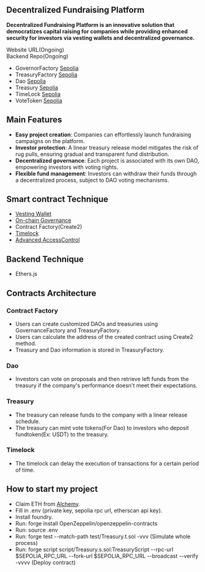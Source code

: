 ## Decentralized Fundraising Platform 

**Decentralized Fundraising Platform is an innovative solution that democratizes capital raising for companies while providing enhanced security for investors via vesting wallets and decentralized governance.**

Website URL(Ongoing)  
Backend Repo(Ongoing)  

- GovernorFactory [Sepolia](https://sepolia.etherscan.io/address/0xC0218aC712f49871CfDf875eB773a422D48B7947) 
- TreasuryFactory [Sepolia](https://sepolia.etherscan.io/address/0x73cCC25c8f13e18B81059B3e39a11aE04dd8B382) 
- Dao [Sepolia](https://sepolia.etherscan.io/address/0xfDAEBafc1B656829Fcf43468a62Cf25e86412842) 
- Treasury [Sepolia](https://sepolia.etherscan.io/address/0x804A572C205b3C0490e84d0834127CD44A84192B) 
- TimeLock [Sepolia](https://sepolia.etherscan.io/address/0x0FaF2F23647AD8FAA94aCe13635Df22A48A34A90) 
- VoteToken [Sepolia](https://sepolia.etherscan.io/address/0x9A78475BE1412bC735d940dbf6A7270367cAa226) 


## Main Features

- **Easy project creation**: Companies can effortlessly launch fundraising campaigns on the platform.
- **Investor protection**: A linear treasury release model mitigates the risk of rug pulls, ensuring gradual and transparent fund distribution.
- **Decentralized governance**: Each project is associated with its own DAO, empowering investors with voting rights.
- **Flexible fund management**: Investors can withdraw their funds through a decentralized process, subject to DAO voting mechanisms.

## Smart contract Technique
- [Vesting Wallet](https://docs.openzeppelin.com/contracts/5.x/api/finance#VestingWallet)
- [On-chain Governance](https://docs.openzeppelin.com/contracts/5.x/api/governance)
- Contract Factory(Create2)
- [Timelock](https://docs.openzeppelin.com/contracts/5.x/api/governance#GovernorTimelockControl)
- [Advanced AccessControl](https://docs.openzeppelin.com/contracts/5.x/api/access#AccessControl)

## Backend Technique
- Ethers.js

## Contracts Architecture

### Contract Factory
- Users can create customized DAOs and treasuries using GovernanceFactory and TreasuryFactory.
- Users can calculate the address of the created contract using Create2 method.
- Treasury and Dao information is stored in TreasuryFactory.
### Dao
- Investors can vote on proposals and then retrieve left funds from the treasury if the company's performance doesn't meet their expectations.
### Treasury
- The treasury can release funds to the company with a linear release schedule.
- The treasury can mint vote tokens(For Dao) to investors who deposit fundtoken(Ex: USDT) to the treasury.
### Timelock
- The timelock can delay the execution of transactions for a certain period of time.

## How to start my project
- Claim ETH from [Alchemy](https://www.alchemy.com/faucets/ethereum-sepolia).
- Fill in .env (private key, sepolia rpc url, etherscan api key).
- Install foundry.
- Run: forge install OpenZeppelin/openzeppelin-contracts
- Run: source .env
- Run: forge test --match-path test/Treasury.t.sol -vvv (Simulate whole process)
- Run: forge script script/Treasury.s.sol:TreasuryScript --rpc-url $SEPOLIA_RPC_URL --fork-url $SEPOLIA_RPC_URL --broadcast --verify -vvvv (Deploy contract)
